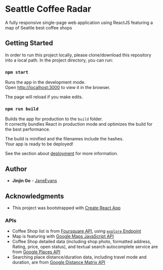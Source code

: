 # Seattle Coffee Radar

A fully responsive single-page web application using ReactJS featuring a map of Seattle best coffee shops

## Getting Started

In order to run this project locally, please clone/download this repository into a local path. In the project directory, you can run:

### `npm start`

Runs the app in the development mode.<br>
Open [http://localhost:3000](http://localhost:3000) to view it in the browser.

The page will reload if you make edits.<br>

### `npm run build`

Builds the app for production to the `build` folder.<br>
It correctly bundles React in production mode and optimizes the build for the best performance.

The build is minified and the filenames include the hashes.<br>
Your app is ready to be deployed!

See the section about [deployment](https://facebook.github.io/create-react-app/docs/deployment) for more information.

## Author
* **Jinjin Ge** - [JaneEvans](https://janeevans.github.io/my-portfolio-website)

## Acknowledgments
* This project was bootstrapped with [Create React App](https://github.com/facebook/create-react-app)

### APIs

* Coffee Shop list is from [Foursquare API](https://developer.foursquare.com/docs/api), using [`explore` Endpoint](https://developer.foursquare.com/docs/api/venues/explore)
* Map is featuring with [Google Maps JavaScript API](https://console.cloud.google.com/apis/library/maps-backend.googleapis.com?q=maps%20java&id=fd73ab50-9916-4cde-a0f6-dc8be0a0d425&project=udacity-maps-project-225723)
* Coffee Shop detailed data (including shop photo, formatted address, Rating, price, open status), and textual search autocomplete service are from [Google Places API](https://console.cloud.google.com/apis/library/places-backend.googleapis.com?q=places&id=ecefdd63-ee2b-4751-b6c3-8e9113791baf&project=udacity-maps-project-225723)
* Searching place distance/duration data, including travel mode and duration, are from [Google Distance Matrix API](https://console.cloud.google.com/apis/library/distance-matrix-backend.googleapis.com?q=dist&id=82aa0d98-49bb-4855-9da9-efde390a3834&project=udacity-maps-project-225723)





